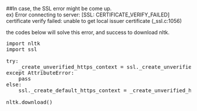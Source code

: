 ##In case, the SSL error might be come up.<br>
ex) Error connecting to server: [SSL: CERTIFICATE_VERIFY_FAILED] certificate verify failed: unable to get local issuer certificate (_ssl.c:1056)<br>

the codes below will solve this error, and success to download nltk.<br>

<pre>
import nltk
import ssl

try:
    _create_unverified_https_context = ssl._create_unverified_context
except AttributeError:
    pass
else:
    ssl._create_default_https_context = _create_unverified_https_context

nltk.download()
